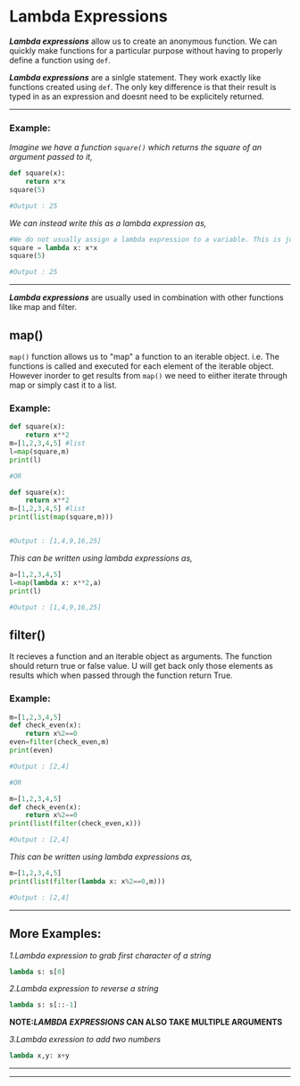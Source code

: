 <!--Lambda Expressions in Python-->
# Lambda Expressions

**_Lambda expressions_** allow us to create an anonymous function. We can quickly make functions for a particular purpose without having to properly define a function using `def`.

**_Lambda expressions_** are a sinlgle statement. They work exactly like functions created using `def`. The only key difference is that their result is typed in as an expression and doesnt need to be explicitely returned.

***

### Example:

_Imagine we have a function `square()` which returns the square of an argument passed to it,_
```python
def square(x):
    return x*x
square(5)

#Output : 25
```
_We can instead write this as a lambda expression as,_
```python
#We do not usually assign a lambda expression to a variable. This is just for demonstration purposes.
square = lambda x: x*x
square(5)

#Output : 25
```

***

**_Lambda expressions_** are usually used in combination with other functions like map and filter.

map()
---
`map()` function allows us to "map" a function to an iterable object. i.e. The functions is called and executed for each element of the iterable object. However inorder to get results from `map()` we need to eiither iterate through map or simply cast it to a list.

### Example:

```python
def square(x):
    return x**2
m=[1,2,3,4,5] #list
l=map(square,m)
print(l)

#OR

def square(x):
    return x**2
m=[1,2,3,4,5] #list
print(list(map(square,m)))


#Output : [1,4,9,16,25]
```
_This can be written using lambda expressions as,_

```python
a=[1,2,3,4,5]
l=map(lambda x: x**2,a)
print(l)

#Output : [1,4,9,16,25]
```

filter()
---
It recieves a function and an iterable object as arguments. The function should return true or false value. U will get back only those elements as results which when passed through the function return True.

### Example:

```python
m=[1,2,3,4,5]
def check_even(x):
    return x%2==0 
even=filter(check_even,m)
print(even)

#Output : [2,4]

#OR

m=[1,2,3,4,5]
def check_even(x):
    return x%2==0 
print(list(filter(check_even,x)))

#Output : [2,4]
```
_This can be written using lambda expressions as,_
```python
m=[1,2,3,4,5]
print(list(filter(lambda x: x%2==0,m)))

#Output : [2,4]
```

***

## More Examples:

_1.Lambda expression to grab first character of a string_
```python
lambda s: s[0]
```

_2.Lambda expression to reverse a string_
```python
lambda s: s[::-1]
```

**NOTE:_LAMBDA EXPRESSIONS_ CAN ALSO TAKE MULTIPLE ARGUMENTS**

_3.Lambda exression to add two numbers_
```python
lambda x,y: x+y
```

***
***
    
    
    

